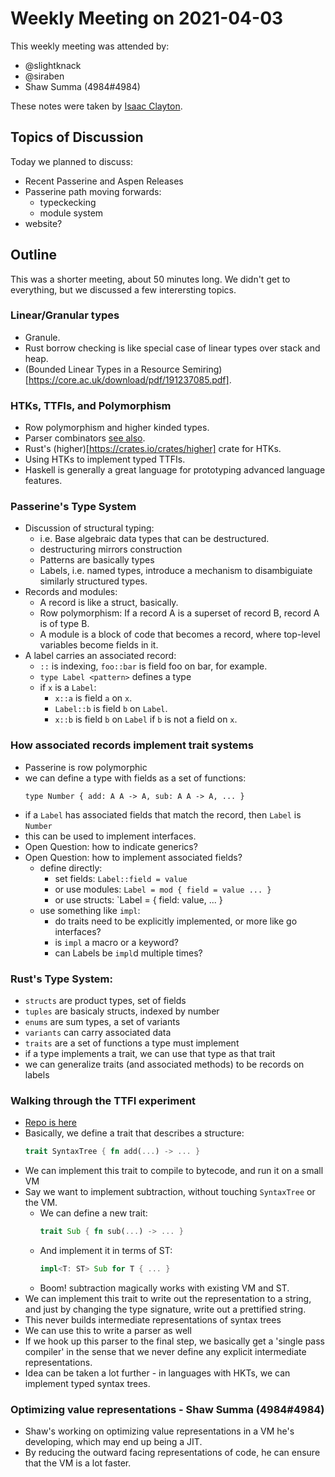 # Weekly Meeting on 2021-04-03
This weekly meeting was attended by:

- @slightknack
- @siraben
- Shaw Summa (4984#4984)

These notes were taken by [Isaac Clayton](https://slightknack.dev).

## Topics of Discussion
Today we planned to discuss:

- Recent Passerine and Aspen Releases
- Passerine path moving forwards:
  - typeckecking
  - module system
- website?

## Outline
This was a shorter meeting, about 50 minutes long. We didn't get to everything, but we discussed a few interersting topics.

### Linear/Granular types
- Granule.
- Rust borrow checking is like special case of linear types over stack and heap.
- (Bounded Linear Types in a Resource Semiring)[https://core.ac.uk/download/pdf/191237085.pdf].

### HTKs, TTFIs, and Polymorphism
- Row polymorphism and higher kinded types.
- Parser combinators [see also](https://bodil.lol/parser-combinators/).
- Rust's (higher)[https://crates.io/crates/higher] crate for HTKs.
- Using HTKs to implement typed TTFIs.
- Haskell is generally a great language for prototyping advanced language features.

### Passerine's Type System
- Discussion of structural typing:
  - i.e. Base algebraic data types that can be destructured.
  - destructuring mirrors construction
  - Patterns are basically types
  - Labels, i.e. named types, introduce a mechanism to disambiguiate similarly structured types.
- Records and modules:
  - A record is like a struct, basically.
  - Row polymorphism: If a record A is a superset of record B, record A is of type B.
  - A module is a block of code that becomes a record, where top-level variables become fields in it.
- A label carries an associated record:
  - `::` is indexing, `foo::bar` is field foo on bar, for example.
  - `type Label <pattern>` defines a type
  - if `x` is a `Label`:
    - `x::a` is field `a` on `x`.
    - `Label::b` is field `b` on `Label`.
    - `x::b` is field `b` on `Label` if `b` is not a field on `x`.

### How associated records implement trait systems
- Passerine is row polymorphic
- we can define a type with fields as a set of functions:
  ```
  type Number { add: A A -> A, sub: A A -> A, ... }
  ```
- if a `Label` has associated fields that match the record, then `Label` is `Number`
- this can be used to implement interfaces.
- Open Question: how to indicate generics?
- Open Question: how to implement associated fields?
  - define directly: 
    - set fields: `Label::field = value`
    - or use modules: `Label = mod { field = value ... }`
    - or use structs: `Label = { field: value, ... }
  - use something like `impl`:
    - do traits need to be explicitly implemented, or more like go interfaces?
    - is `impl` a macro or a keyword?
    - can Labels be `impl`d multiple times?

### Rust's Type System:
- `structs` are product types, set of fields
- `tuples` are basicaly structs, indexed by number
- `enums` are sum types, a set of variants
- `variants` can carry associated data
- `traits` are a set of functions a type must implement
- if a type implements a trait, we can use that type as that trait
- we can generalize traits (and associated methods) to be records on labels

### Walking through the TTFI experiment
- [Repo is here](github.com/slightknack/ttfi)
- Basically, we define a trait that describes a structure:
  ```rust
  trait SyntaxTree { fn add(...) -> ... }
  ```
- We can implement this trait to compile to bytecode, and run it on a small VM
- Say we want to implement subtraction, without touching `SyntaxTree` or the VM.
  - We can define a new trait:
    ```rust
    trait Sub { fn sub(...) -> ... }
    ```
  - And implement it in terms of ST:
    ```rust
    impl<T: ST> Sub for T { ... }
    ```
  - Boom! subtraction magically works with existing VM and ST.
- We can implement this trait to write out the representation to a string, and just by changing the type signature, write out a prettified string.
- This never builds intermediate representations of syntax trees
- We can use this to write a parser as well
- If we hook up this parser to the final step, we basically get a 'single pass compiler' in the sense that we never define any explicit intermediate representations.
- Idea can be taken a lot further - in languages with HKTs, we can implement typed syntax trees.

### Optimizing value representations - Shaw Summa (4984#4984)
- Shaw's working on optimizing value representations in a VM he's developing, which may end up being a JIT.
- By reducing the outward facing representations of code, he can ensure that the VM is a lot faster.
